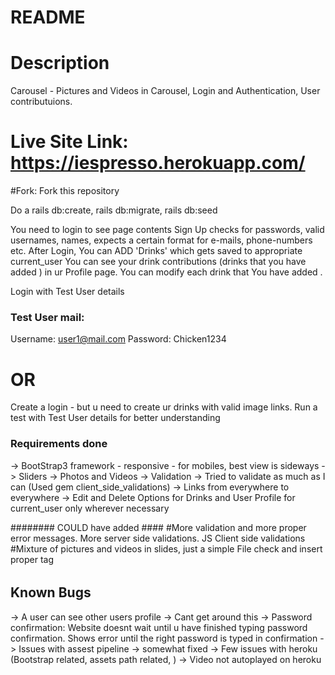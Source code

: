 # README

# Description 
Carousel - Pictures and Videos in Carousel, Login and Authentication, User contributuions. 

# Live Site Link: https://iespresso.herokuapp.com/

#Fork:
 Fork this repository

 Do a rails db:create, rails db:migrate, rails db:seed

 You need to login to see page contents
 Sign Up checks for passwords, valid usernames, names, expects a certain format for e-mails, phone-numbers etc.
 After Login, You can ADD 'Drinks' which gets saved to appropriate current_user
 You can see your drink contributions (drinks that you have added ) in ur Profile page.
 You can modify each drink that You have added .


 Login with Test User details
### Test User mail:
Username: user1@mail.com
Password: Chicken1234
# OR
 Create a login - but u need to create ur drinks with valid image links.
 Run a test with Test User details for better understanding


### Requirements done

 -> BootStrap3 framework - responsive - for mobiles, best view is sideways
 -> Sliders -> Photos and Videos
 -> Validation -> Tried to validate as much as I can
(Used gem client_side_validations)
-> Links from everywhere to everywhere
-> Edit and Delete Options for Drinks and User Profile for current_user only wherever necessary



######## COULD have added ####
#More validation and more proper error messages. More server side validations. JS Client side validations
#Mixture of pictures and videos in slides, just a simple File check and insert proper tag
######

## Known Bugs

-> A user can see other users profile -> Cant get around this
-> Password confirmation: Website doesnt wait until u have finished typing password confirmation. Shows error until the right password is typed in confirmation
-> Issues with assest pipeline -> somewhat fixed
-> Few issues with heroku (Bootstrap related, assets path related, )
-> Video not autoplayed on heroku
